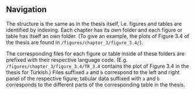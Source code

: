 ## Navigation

The structure is the same as in the thesis itself, i.e. figures and tables are identified by indexing. Each chapter has its own folder and each figure or table has itself an own folder. (To give an example, the plots of Figure 3.4 of the thesis are found in `/figures/chapter_3/figure_3.4/`). 

The corresponding files for each figure or table inside of these folders are prefixed with their respective language code. (E.g. `/figures/chapter_3/figure_3.4/TR_3.4` contains the plot of Figure 3.4 in the thesis for Turkish.) Files suffixed `a` and `b` correspond to the left and right panel of the respective figure; tabular data suffixed with `a` and `b` corresponds to the different parts of the corresponding table in the thesis.
